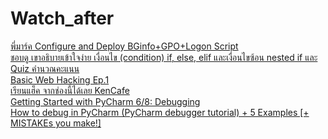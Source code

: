 # Watch_after
[พี่มาร์ค Configure and Deploy BGinfo+GPO+Logon Script](https://www.youtube.com/watch?v=2eZBkMEpKR4)<br>
[ชอบดู เขาอธิบายเข้าใจง่าย เงื่อนไข (condition) if, else, elif และเงื่อนไขซ้อน nested if และ Quiz คำนวณคะแนน](https://www.youtube.com/watch?v=VyCsBjx0Iug&list=RDCMUCgWqtSlHS0hCFlV4OfcAmAQ&start_radio=1&rv=VyCsBjx0Iug&t=6)<br>
[Basic Web Hacking Ep.1](https://www.youtube.com/watch?v=q_762qhgwoc)<br>
[เรียนแฮ็ค จากช่องนี้ได้เลย KenCafe](https://www.youtube.com/channel/UCw7WT3Dsc9rk2arKRrQUxCw)<br>
[Getting Started with PyCharm 6/8: Debugging](https://www.youtube.com/watch?v=QJtWxm12Eo0&list=RDCMUCGp4UBwpTNegd_4nCpuBcow&start_radio=1&rv=QJtWxm12Eo0&t=7)<br>
[How to debug in PyCharm (PyCharm debugger tutorial) + 5 Examples [+ MISTAKEs you make!]](https://www.youtube.com/watch?v=zccNzCzqukE)<br>
[]()<br>
[]()<br>
